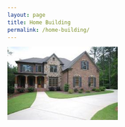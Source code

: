 ```yaml
---
layout: page
title: Home Building
permalink: /home-building/
---
```

<img src="/res/house_front.jpg">



